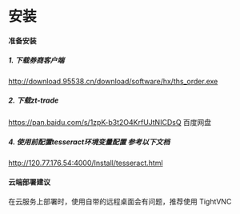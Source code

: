 # 安装

#### 准备安装

##### 1. 下载券商客户端

http://download.95538.cn/download/software/hx/ths_order.exe

##### 2. 下载zt-trade

https://pan.baidu.com/s/1zpK-b3t2O4KrfUJtNICDsQ 百度网盘

##### 4. 使用前配置tesseract环境变量配置 参考以下文档

http://120.77.176.54:4000/Install/tesseract.html

#### 云端部署建议
在云服务上部署时，使用自带的远程桌面会有问题，推荐使用 TightVNC